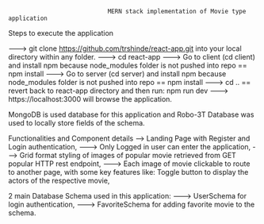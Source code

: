                                 MERN stack implementation of Movie type application
                                
 Steps to execute the application
 
 ---> git clone https://github.com/trshinde/react-app.git into your local directory within any folder.
 ---> cd react-app
 ---> Go to client (cd client) and install npm because node_modules folder is not pushed into repo   == npm install
 ---> Go to server (cd server) and install npm because node_modules folder is not pushed into repo   == npm install
 ---> cd ..  ==  revert back to react-app directory and then run:  npm run dev
 ---> https://localhost:3000 will browse the application.
 
 MongoDB is used database for this application and Robo-3T Database was used to locally store fields of the schema.
 
 
 Functionalities and Component details
 --> Landing Page with Register and Login authentication,
 ---> Only Logged in user can enter the application,
 ---> Grid format styling of images of popular movie retrieved from GET popular HTTP rest endpoint,
 ---> Each image of movie clickable to route to another page, 
 with some key features like: Toggle button to display the actors of the respective movie,
 
 2 main Database Schema used in this application: 
 ---> UserSchema for login authentication,
 ---> FavoriteSchema for adding favorite movie to the schema.
 
 

